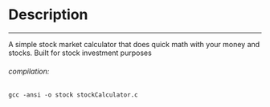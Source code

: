 # Description
___________________________

A simple stock market calculator that does quick math with your money and stocks. Built for stock investment purposes

###### compilation:
`gcc -ansi -o stock stockCalculator.c`
